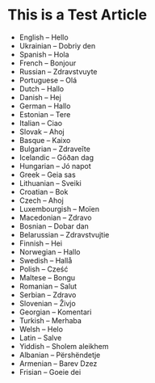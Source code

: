 # This is a Test Article

* English – Hello
* Ukrainian – Dobriy den
* Spanish – Hola
* French – Bonjour
* Russian – Zdravstvuyte
* Portuguese – Olá
* Dutch – Hallo
* Danish – Hej
* German – Hallo
* Estonian – Tere
* Italian – Ciao
* Slovak – Ahoj
* Basque – Kaixo
* Bulgarian – Zdraveĭte
* Icelandic – Góðan dag
* Hungarian – Jó napot
* Greek – Geia sas
* Lithuanian – Sveiki
* Croatian – Bok
* Czech – Ahoj
* Luxembourgish – Moïen
* Macedonian – Zdravo
* Bosnian – Dobar dan
* Belarussian – Zdravstvujtie
* Finnish – Hei
* Norwegian – Hallo
* Swedish – Hallå
* Polish – Cześć
* Maltese – Bongu
* Romanian – Salut
* Serbian – Zdravo
* Slovenian – Živjo
* Georgian – Komentari
* Turkish – Merhaba
* Welsh – Helo
* Latin – Salve
* Yiddish – Sholem aleikhem
* Albanian – Përshëndetje
* Armenian – Barev Dzez
* Frisian – Goeie dei
